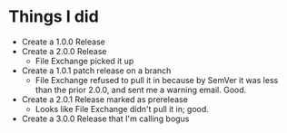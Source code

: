 # Things I did

* Create a 1.0.0 Release
* Create a 2.0.0 Release
  * File Exchange picked it up
* Create a 1.0.1 patch release on a branch
  * File Exchange refused to pull it in because by SemVer it was less than the prior 2.0.0, and sent me a warning email. Good.
* Create a 2.0.1 Release marked as prerelease
  * Looks like File Exchange didn't pull it in; good.
* Create a 3.0.0 Release that I'm calling bogus
